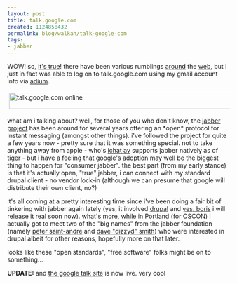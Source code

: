 ```yaml
--- 
layout: post
title: talk.google.com
created: 1124858432
permalink: blog/walkah/talk-google-com
tags: 
- jabber
---
```

<p>
WOW! so, <a href="http://thousandrobots.com/blog/archives/2005/08/using_googles_n.php">it's true</a>! there have been various rumblings <a href="http://gigaom.com/2005/08/22/here-comes-google-voice/">around</a> the <a href="http://slashdot.org/article.pl?sid=05/08/23/1313229&amp;tid=217" id="05/08/23/1313229&amp;tid=217">web</a>, but I just in fact was able to log on to talk.google.com using my gmail account info via <a href="http://www.adiumx.com" title="Adiumx - OSX IM client">adium</a>. 
</p><p>
<img src="http://walkah.net/files/talk-google-com-online.jpg" height="37" width="552" border="0" hspace="4" vspace="4" alt="talk.google.com online" title="talk.google.com online" />
</p><p>
what am i talking about? well, for those of you who don't know, the <a href="http://www.jabber.org/">jabber project</a> has been around for several years offering an *open* protocol for instant messaging (amongst other things). i've followed the project for quite a few years now - pretty sure that it was something special. not to take anything away from apple - who's <a href="http://www.apple.com/macosx/features/ichat/">ichat av</a> supports jabber natively as of tiger - but i have a feeling that google's adoption may well be the biggest thing to happen for "consumer jabber". the best part (from my early stance) is that it's actually open, "true" jabber, i can connect with my standard drupal client - no vendor lock-in (although we can presume that google will distribute their own client, no?)
</p><p>
it's all coming at a pretty interesting time since i've been doing a fair bit of tinkering with jabber again lately (yes, it involved <a href="http://drupal.org" title="drupal content management platform">drupal</a> and <a href="http://www.bmannconsulting.com/node/1538">yes, boris</a> i will release it real soon now). what's more, while in Portland (for OSCON) i actually got to meet two of the "big names" from the jabber foundation (namely <a href="http://www.saint-andre.com/blog/">peter saint-andre</a> and <a href="http://dizzyd.com/blog/">dave "dizzyd" smith</a>) who were interested in drupal albeit for other reasons, hopefully more on that later.</p><p>
looks like these "open standards", "free software" folks might be on to something...
</p>
<p>
<strong>UPDATE:</strong> and <a href="http://www.google.com/talk/">the google talk site</a> is now live. very cool
</p>
